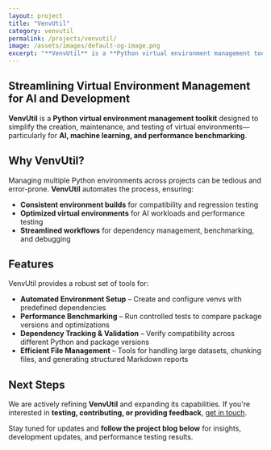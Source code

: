```yaml
---
layout: project
title: "VenvUtil"
category: venvutil
permalink: /projects/venvutil/
image: /assets/images/default-og-image.png
excerpt: "**VenvUtil** is a **Python virtual environment management toolkit** designed to simplify the creation, maintenance, and testing of virtual environments—particularly for **AI, machine learning, and performance benchmarking**."
---
```



## Streamlining Virtual Environment Management for AI and Development  

**VenvUtil** is a **Python virtual environment management toolkit** designed to simplify the creation, maintenance, and testing of virtual environments—particularly for **AI, machine learning, and performance benchmarking**.

## Why VenvUtil?  

Managing multiple Python environments across projects can be tedious and error-prone. **VenvUtil** automates the process, ensuring:  

- **Consistent environment builds** for compatibility and regression testing  
- **Optimized virtual environments** for AI workloads and performance testing  
- **Streamlined workflows** for dependency management, benchmarking, and debugging  

## Features  

VenvUtil provides a robust set of tools for:  

- **Automated Environment Setup** – Create and configure venvs with predefined dependencies  
- **Performance Benchmarking** – Run controlled tests to compare package versions and optimizations  
- **Dependency Tracking & Validation** – Verify compatibility across different Python and package versions  
- **Efficient File Management** – Tools for handling large datasets, chunking files, and generating structured Markdown reports  

## Next Steps  

We are actively refining **VenvUtil** and expanding its capabilities. If you're interested in **testing, contributing, or providing feedback**, [get in touch](/contact).  

Stay tuned for updates and **follow the project blog below** for insights, development updates, and performance testing results.